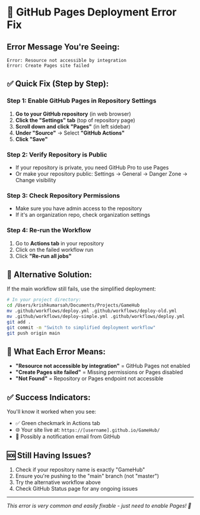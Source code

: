 # 🚨 GitHub Pages Deployment Error Fix

## Error Message You're Seeing:
```
Error: Resource not accessible by integration
Error: Create Pages site failed
```

## ✅ Quick Fix (Step by Step):

### Step 1: Enable GitHub Pages in Repository Settings
1. **Go to your GitHub repository** (in web browser)
2. **Click the "Settings" tab** (top of repository page)
3. **Scroll down and click "Pages"** (in left sidebar)
4. **Under "Source"** → Select **"GitHub Actions"**
5. **Click "Save"**

### Step 2: Verify Repository is Public
- If your repository is private, you need GitHub Pro to use Pages
- Or make your repository public: Settings → General → Danger Zone → Change visibility

### Step 3: Check Repository Permissions
- Make sure you have admin access to the repository
- If it's an organization repo, check organization settings

### Step 4: Re-run the Workflow
1. Go to **Actions tab** in your repository
2. Click on the failed workflow run
3. Click **"Re-run all jobs"**

## 🔄 Alternative Solution:

If the main workflow still fails, use the simplified deployment:

```bash
# In your project directory:
cd /Users/krishkumarsah/Documents/Projects/GameHub
mv .github/workflows/deploy.yml .github/workflows/deploy-old.yml
mv .github/workflows/deploy-simple.yml .github/workflows/deploy.yml
git add .
git commit -m "Switch to simplified deployment workflow"
git push origin main
```

## 🎯 What Each Error Means:

- **"Resource not accessible by integration"** = GitHub Pages not enabled
- **"Create Pages site failed"** = Missing permissions or Pages disabled
- **"Not Found"** = Repository or Pages endpoint not accessible

## ✅ Success Indicators:

You'll know it worked when you see:
- ✅ Green checkmark in Actions tab
- 🌐 Your site live at: `https://[username].github.io/GameHub/`
- 📧 Possibly a notification email from GitHub

## 🆘 Still Having Issues?

1. Check if your repository name is exactly "GameHub"
2. Ensure you're pushing to the "main" branch (not "master")
3. Try the alternative workflow above
4. Check GitHub Status page for any ongoing issues

---
*This error is very common and easily fixable - just need to enable Pages! 🚀*
